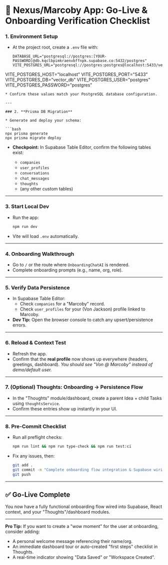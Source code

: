 # 🚀 Nexus/Marcoby App: Go-Live & Onboarding Verification Checklist

### 1. **Environment Setup**

* At the project root, create a `.env` file with:

  ```dotenv
  DATABASE_URL="postgresql://postgres:[YOUR-PASSWORD]@db.kqclbpimkraenvbffnpk.supabase.co:5432/postgres"
  VITE_POSTGRES_URL="postgresql://postgres:postgres@localhost:5433/vector_db"
VITE_POSTGRES_HOST="localhost"
VITE_POSTGRES_PORT="5433"
VITE_POSTGRES_DB="vector_db"
VITE_POSTGRES_USER="postgres"
VITE_POSTGRES_PASSWORD="postgres"
  ```
* Confirm these values match your PostgreSQL database configuration.

---

### 2. **Prisma DB Migration**

* Generate and deploy your schema:

  ```bash
  npx prisma generate
  npx prisma migrate deploy
  ```
* **Checkpoint:**
  In Supabase Table Editor, confirm the following tables exist:

  * `companies`
  * `user_profiles`
  * `conversations`
  * `chat_messages`
  * `thoughts`
  * (any other custom tables)

---

### 3. **Start Local Dev**

* Run the app:

  ```bash
  npm run dev
  ```
* Vite will load `.env` automatically.

---

### 4. **Onboarding Walkthrough**

* Go to `/` or the route where `OnboardingChatAI` is rendered.
* Complete onboarding prompts (e.g., name, org, role).

---

### 5. **Verify Data Persistence**

* In Supabase Table Editor:
  * Check `companies` for a "Marcoby" record.
  * Check `user_profiles` for your (Von Jackson) profile linked to Marcoby.
* **Dev Tip:**
  Open the browser console to catch any upsert/persistence errors.

---

### 6. **Reload & Context Test**

* Refresh the app.
* Confirm that the **real profile** now shows up everywhere (headers, greetings, dashboard).
  *You should see "Von @ Marcoby" instead of demo/default user.*

---

### 7. **(Optional) Thoughts: Onboarding → Persistence Flow**

* In the "Thoughts" module/dashboard, create a parent Idea + child Tasks using `thoughtsService`.
* Confirm these entries show up instantly in your UI.

---

### 8. **Pre-Commit Checklist**

* Run all preflight checks:

  ```bash
  npm run lint && npm run type-check && npm run test:ci
  ```
* Fix any issues, then:

  ```bash
  git add .
  git commit -m "Complete onboarding flow integration & Supabase wiring"
  git push
  ```

---

## ✅ Go-Live Complete

You now have a fully functional onboarding flow wired into Supabase, React context, and your "Thoughts"/dashboard modules.

---

**Pro Tip:**
If you want to create a "wow moment" for the user at onboarding, consider adding:

* A personal welcome message referencing their name/org.
* An immediate dashboard tour or auto-created "first steps" checklist in Thoughts.
* A real-time indicator showing "Data Saved" or "Workspace Created". 